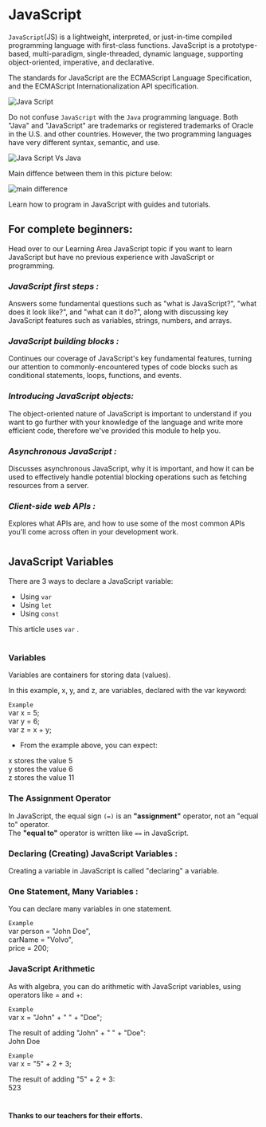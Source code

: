 # JavaScript
 `JavaScript`(JS) is a lightweight, interpreted, or just-in-time compiled programming language with first-class functions. JavaScript is a prototype-based, multi-paradigm, single-threaded, dynamic language, supporting object-oriented, imperative, and declarative.

The standards for JavaScript are the ECMAScript Language Specification, and the ECMAScript Internationalization API specification.

![Java Script](https://2.bp.blogspot.com/-z6q9nVbRxTI/XD-eNSUWtrI/AAAAAAAAMC0/bYratloel2AytKlQXuaFqD51D3P54xE5gCLcBGAs/s1600/%25D9%2585%25D8%25B5%25D8%25A7%25D8%25AF%25D8%25B1%2B%25D8%25AA%25D8%25B9%25D9%2584%25D9%2585%2B%25D8%25AC%25D8%25A7%25D9%2581%25D8%25A7%2B%25D8%25B3%25D9%2583%25D8%25B1%25D9%258A%25D8%25A8%25D8%25AA.png)


Do not confuse `JavaScript` with the `Java` programming language. Both "Java" and "JavaScript" are trademarks or registered trademarks of Oracle in the U.S. and other countries. However, the two programming languages have very different syntax, semantic, and use.

![Java Script Vs Java](https://codersera.com/blog/wp-content/uploads/2019/05/images-JAVA.png)

Main diffence between them in this picture below:

![main difference](https://scand.com/wp-content/uploads/2019/09/table.jpg)

Learn how to program in JavaScript with guides and tutorials.

## For complete beginners:  
Head over to our Learning Area JavaScript topic if you want to learn JavaScript but have no previous experience with JavaScript or programming.

###  *JavaScript first steps  :*
Answers some fundamental questions such as "what is JavaScript?", "what does it look like?", and "what can it do?", along with discussing key JavaScript features such as variables, strings, numbers, and arrays.

###  *JavaScript building blocks :*  
Continues our coverage of JavaScript's key fundamental features, turning our attention to commonly-encountered types of code blocks such as conditional statements, loops, functions, and events.

### *Introducing JavaScript objects:*
The object-oriented nature of JavaScript is important to understand if you want to go further with your knowledge of the language and write more efficient code, therefore we've provided this module to help you.

### *Asynchronous JavaScript :*
Discusses asynchronous JavaScript, why it is important, and how it can be used to effectively handle potential blocking operations such as fetching resources from a server.

### *Client-side web APIs :*  
Explores what APIs are, and how to use some of the most common APIs you'll come across often in your development work.

#
#

## JavaScript Variables

There are 3 ways to declare a JavaScript variable:

* Using  `var`
* Using  `let`
* Using  `const`

This article uses `var` .
#

### Variables
Variables are containers for storing data (values).

In this example, x, y, and z, are variables, declared with the var keyword:

 `Example`  
var x = 5;  
var y = 6;  
var z = x + y;  

* From the example above, you can expect:

x stores the value 5  
y stores the value 6  
z stores the value 11  
 

### The Assignment Operator

In JavaScript, the equal sign `(=)` is an **"assignment"** operator, not an "equal to" operator.  
The **"equal to"** operator is written like `==` in JavaScript.

### Declaring (Creating) JavaScript Variables  :
Creating a variable in JavaScript is called "declaring" a variable.

### One Statement, Many Variables  :
You can declare many variables in one statement.  

`Example`  
var person = "John Doe",  
carName = "Volvo",  
price = 200;  




### JavaScript Arithmetic  
As with algebra, you can do arithmetic with JavaScript variables, using operators like = and +:    

`Example`  
var x = "John" + " " + "Doe";   

The result of adding "John" + " " + "Doe":  
John Doe

`Example`  
var x = "5" + 2 + 3;   

The result of adding "5" + 2 + 3:  
523

#

__Thanks to our teachers for their efforts.__
#
#
